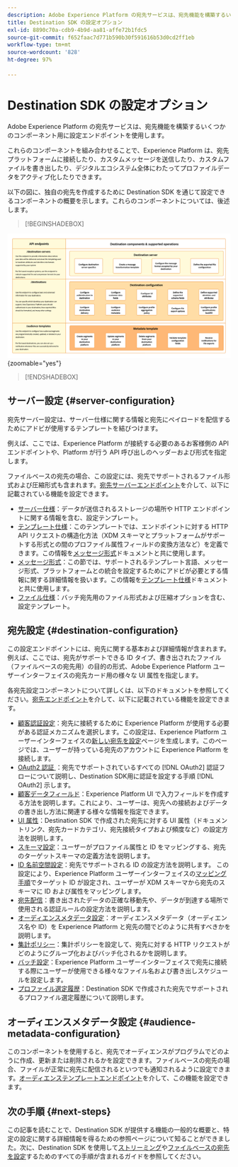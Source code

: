 ```yaml
---
description: Adobe Experience Platform の宛先サービスは、宛先機能を構築するいくつかのコンポーネント用に設定エンドポイントを使用します。これらのコンポーネントをどのように組み合わせれば、Experience Platform が、宛先パートナーに接続したり、カスタムメッセージを送信したり、デジタルエコシステム全体にわたってプロファイルデータをアクティブ化したりできるかを説明します。
title: Destination SDK の設定オプション
exl-id: 8890c70a-cdb9-4b9d-aa81-affe72b1fdc5
source-git-commit: f652faac7d771b590b30f591616b53d0cd2ff1eb
workflow-type: tm+mt
source-wordcount: '828'
ht-degree: 97%

---
```


# Destination SDK の設定オプション

Adobe Experience Platform の宛先サービスは、宛先機能を構築するいくつかのコンポーネント用に設定エンドポイントを使用します。

これらのコンポーネントを組み合わせることで、Experience Platform は、宛先プラットフォームに接続したり、カスタムメッセージを送信したり、カスタムファイルを書き出したり、デジタルエコシステム全体にわたってプロファイルデータをアクティブ化したりできます。

以下の図に、独自の宛先を作成するために Destination SDK を通じて設定できるコンポーネントの概要を示します。これらのコンポーネントについては、後述します。

>[!BEGINSHADEBOX]

![Destination SDK コンポーネント、設定エンドポイントおよびそれらでサポートされている操作を示す図。](../assets/functionality/destination-sdk-components-diagram.png){zoomable="yes"}

>[!ENDSHADEBOX]

## サーバー設定 {#server-configuration}

宛先サーバー設定は、サーバー仕様に関する情報と宛先にペイロードを配信するためにアドビが使用するテンプレートを結びつけます。

例えば、ここでは、Experience Platform が接続する必要のあるお客様側の API エンドポイントや、Platform が行う API 呼び出しのヘッダーおよび形式を指定します。

ファイルベースの宛先の場合、この設定には、宛先でサポートされるファイル形式および圧縮形式も含まれます。[宛先サーバーエンドポイント](../authoring-api/destination-server/create-destination-server.md)を介して、以下に記載されている機能を設定できます。

* [サーバー仕様](destination-server/server-specs.md)：データが送信されるストレージの場所や HTTP エンドポイントに関する情報を含む、設定テンプレート。
* [テンプレート仕様](destination-server/templating-specs.md)：このテンプレートでは、エンドポイントに対する HTTP API リクエストの構造化方法（XDM スキーマとプラットフォームがサポートする形式との間のプロファイル属性フィールドの変換方法など）を定義できます。この情報を[メッセージ形式](destination-server/message-format.md)ドキュメントと共に使用します。
* [メッセージ形式](destination-server/message-format.md)：この節では、サポートされるテンプレート言語、メッセージ形式、プラットフォームとの統合を設定するためにアドビが必要とする情報に関する詳細情報を扱います。この情報を[テンプレート仕様](destination-server/templating-specs.md)ドキュメントと共に使用します。
* [ファイル仕様](destination-server/file-formatting.md)：バッチ宛先用のファイル形式および圧縮オプションを含む、設定テンプレート。

## 宛先設定 {#destination-configuration}

この設定エンドポイントには、宛先に関する基本および詳細情報が含まれます。例えば、ここでは、宛先がサポートできる ID タイプ、書き出されたファイル（ファイルベースの宛先用）の目的の形式、Adobe Experience Platform ユーザーインターフェイスの宛先カード用の様々な UI 属性を指定します。

各宛先設定コンポーネントについて詳しくは、以下のドキュメントを参照してください。[宛先エンドポイント](../authoring-api/destination-configuration/create-destination-configuration.md)を介して、以下に記載されている機能を設定できます。

* [顧客認証設定](destination-configuration/customer-authentication.md)：宛先に接続するために Experience Platform が使用する必要がある認証メカニズムを選択します。この設定は、Experience Platform ユーザーインターフェイスの[新しい宛先を設定](../../ui/connect-destination.md)ページを生成します。このページでは、ユーザーが持っている宛先のアカウントに Experience Platform を接続します。
* [OAuth2 認証 ](destination-configuration/oauth2-authorization.md)：宛先でサポートされているすべての [!DNL OAuth2] 認証フローについて説明し、Destination SDK用に認証を設定する手順 [!DNL OAuth2] 示します。
* [顧客データフィールド](destination-configuration/customer-data-fields.md)：Experience Platform UI で入力フィールドを作成する方法を説明します。これにより、ユーザーは、宛先への接続およびデータの書き出し方法に関連する様々な情報を指定できます。
* [UI 属性](destination-configuration/ui-attributes.md)：Destination SDK で作成された宛先に対する UI 属性（ドキュメントリンク、宛先カードカテゴリ、宛先接続タイプおよび頻度など）の設定方法を説明します。
* [スキーマ設定](destination-configuration/schema-configuration.md)：ユーザーがプロファイル属性と ID をマッピングする、宛先のターゲットスキーマの定義方法を説明します。
* [ID 名前空間設定](destination-configuration/identity-namespace-configuration.md)：宛先でサポートされる ID の設定方法を説明します。 この設定により、Experience Platform ユーザーインターフェイスの[マッピング手順](../../ui/activate-segment-streaming-destinations.md#mapping)でターゲット ID が設定され、ユーザーが XDM スキーマから宛先のスキーマに ID および属性をマッピングします。
* [宛先配信](destination-configuration/destination-delivery.md)：書き出されたデータの正確な移動先や、データが到達する場所で使用される認証ルールの設定方法を説明します。
* [オーディエンスメタデータ設定](destination-configuration/audience-metadata-configuration.md)：オーディエンスメタデータ（オーディエンス名や ID）を Experience Platform と宛先の間でどのように共有すべきかを説明します。
* [集計ポリシー](destination-configuration/aggregation-policy.md)：集計ポリシーを設定して、宛先に対する HTTP リクエストがどのようにグループ化およびバッチ化されるかを説明します。
* [バッチ設定](destination-configuration/batch-configuration.md)：Experience Platform ユーザーインターフェイスで宛先に接続する際にユーザーが使用できる様々なファイル名および書き出しスケジュールを設定します。
* [プロファイル選定履歴](destination-configuration/historical-profile-qualifications.md)：Destination SDK で作成された宛先でサポートされるプロファイル選定履歴について説明します。

## オーディエンスメタデータ設定 {#audience-metadata-configuration}

このコンポーネントを使用すると、宛先でオーディエンスがプログラムでどのように作成、更新または削除されるかを設定できます。ファイルベースの宛先の場合、ファイルが正常に宛先に配信されるといつでも通知されるように設定できます。[オーディエンステンプレートエンドポイント](../metadata-api/create-audience-template.md)を介して、この機能を設定できます。

## 次の手順 {#next-steps}

この記事を読むことで、Destination SDK が提供する機能の一般的な概要と、特定の設定に関する詳細情報を得るための参照ページについて知ることができました。次に、Destination SDK を使用して[ストリーミング](../guides/configure-destination-instructions.md)や[ファイルベースの宛先を設定](../guides/configure-file-based-destination-instructions.md)するためのすべての手順が含まれるガイドを参照してください。
